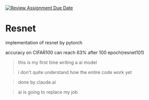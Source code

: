 [![Review Assignment Due Date](https://classroom.github.com/assets/deadline-readme-button-24ddc0f5d75046c5622901739e7c5dd533143b0c8e959d652212380cedb1ea36.svg)](https://classroom.github.com/a/9e_U2VEe)

# Resnet

implementation of resnet by pytorch

accuracy on CIFAR100 can reach 63% after 100 epoch(resnet101)

> this is my first time writing a ai model
>
> i don't quite understand how the entire code work yet

> done by claude.ai

> ai is going to replace my job
